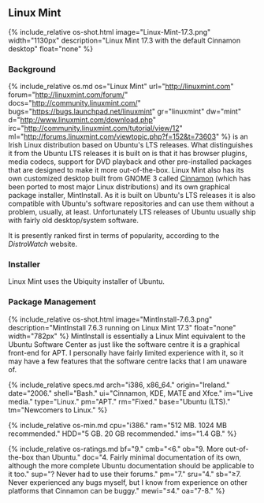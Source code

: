 ## Linux Mint
{% include_relative os-shot.html image="Linux-Mint-17.3.png" width="1130px" description="Linux Mint 17.3 with the default Cinnamon desktop" float="none" %}

### Background
{% include_relative os.md os="Linux Mint" url="http://linuxmint.com" forum="http://linuxmint.com/forum/" docs="http://community.linuxmint.com/" bugs="https://bugs.launchpad.net/linuxmint" gr="linuxmint" dw="mint" d="http://www.linuxmint.com/download.php" irc="http://community.linuxmint.com/tutorial/view/12" ml="http://forums.linuxmint.com/viewtopic.php?f=152&t=73603" %} is an Irish Linux distribution based on Ubuntu's LTS releases. What distinguishes it from the Ubuntu LTS releases it is built on is that it has browser plugins, media codecs, support for DVD playback and other pre-installed packages that are designed to make it more out-of-the-box. Linux Mint also has its own customized desktop built from GNOME 3 called [Cinnamon](http://cinnamon.linuxmint.com/) (which has been ported to most major Linux distributions) and its own graphical package installer, MintInstall. As it is built on Ubuntu's LTS releases it is also compatible with Ubuntu's software repositories and can use them without a problem, usually, at least. Unfortunately LTS releases of Ubuntu usually ship with fairly old desktop/system software.

It is presently ranked first in terms of popularity, according to the *DistroWatch* website.

### Installer
Linux Mint uses the Ubiquity installer of Ubuntu.

### Package Management
{% include_relative os-shot.html image="MintInstall-7.6.3.png" description="MintInstall 7.6.3 running on Linux Mint 17.3" float="none" width="782px" %}
MintInstall is essentially a Linux Mint equivalent to the Ubuntu Software Center as just like the software centre it is a graphical front-end for APT. I personally have fairly limited experience with it, so it may have a few features that the software centre lacks that I am unaware of.

{% include_relative specs.md arch="i386, x86_64." origin="Ireland." date="2006." shell="Bash." ui="Cinnamon, KDE, MATE and Xfce." im="Live media." type="Linux." pm="APT." rm="Fixed." base="Ubuntu (LTS)." tm="Newcomers to Linux." %}

{% include_relative os-min.md cpu="i386." ram="512 MB. 1024 MB recommended." HDD="5 GB. 20 GB recommended." ims="1.4 GB." %}

{% include_relative os-ratings.md bf="9." cmb="<6." ob="9. More out-of-the-box than Ubuntu." doc="4. Fairly minimal documentation of its own, although the more complete Ubuntu documentation should be applicable to it too." sup="? Never had to use their forums." pm="7." sru="4." sb="≥7. Never experienced any bugs myself, but I know from experience on other platforms that Cinnamon can be buggy."  mewi="≤4." oa="7-8." %}
